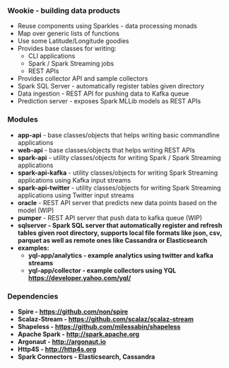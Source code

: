 ### Wookie - building data products

* Reuse components using Sparkles - data processing monads
* Map over generic lists of functions
* Use some Latitude/Longitude goodies
* Provides base classes for writing:
  - CLI applications
  - Spark / Spark Streaming jobs
  - REST APIs
* Provides collector API and sample collectors
* Spark SQL Server - automatically register tables given directory
* Data ingestion - REST API for pushing data to Kafka queue
* Prediction server - exposes Spark MLLib models as REST APIs

### Modules ##

* <b>app-api</b> - base classes/objects that helps writing basic commandline applications
* <b>web-api</b> - base classes/objects that helps writing REST APIs
* <b>spark-api</b> - utility classes/objects for writing Spark / Spark Streaming applications
* <b>spark-api-kafka</b> - utility classes/objects for writing Spark Streaming applications using Kafka input streams
* <b>spark-api-twitter</b> - utility classes/objects for writing Spark Streaming applications using Twitter input streams
* <b>oracle</b> - REST API server that predicts new data points based on the model (WIP)
* <b>pumper</b> - REST API server that push data to kafka queue (WIP)
* <b>sqlserver<b> - Spark SQL server that automatically register and refresh tables given root directory, supports local file formats like json, csv, parquet as well as remote ones like Cassandra or Elasticsearch
* <b>examples:</b>
  - <b>yql-app/analytics</b> - example analytics using twitter and kafka streams
  - <b>yql-app/collector</b> - example collectors using YQL https://developer.yahoo.com/yql/

### Dependencies

* Spire - https://github.com/non/spire
* Scalaz-Stream - https://github.com/scalaz/scalaz-stream
* Shapeless - https://github.com/milessabin/shapeless
* Apache Spark - http://spark.apache.org
* Argonaut - http://argonaut.io
* Http4S - http://http4s.org
* Spark Connectors - Elasticsearch, Cassandra

